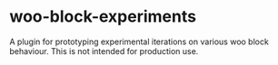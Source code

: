 # woo-block-experiments
A plugin for prototyping experimental iterations on various woo block behaviour. This is not intended for production use.
